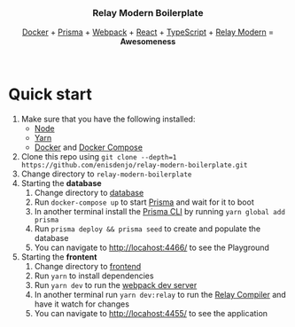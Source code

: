 <br>
<h3 align="center">
  Relay Modern Boilerplate
</h3>
<p align="center">
  <a href="https://www.docker.com/">Docker</a>
  +
  <a href="https://www.prisma.io/">Prisma</a>
  +
  <a href="https://webpack.js.org/">Webpack</a>
  +
  <a href="https://reactjs.org/">React</a>
  +
  <a href="https://www.typescriptlang.org/">TypeScript</a>
  +
  <a href="http://facebook.github.io/relay/docs/en/thinking-in-relay.html">Relay Modern</a>
  =
  <b>Awesomeness</b>
</p>
<br>

# Quick start

1.  Make sure that you have the following installed:
    - [Node](https://nodejs.org/en/download/)
    - [Yarn](https://yarnpkg.com/lang/en/docs/install/)
    - [Docker](https://www.docker.com/products/docker-engine) and [Docker Compose](https://docs.docker.com/compose/install/)
2.  Clone this repo using `git clone --depth=1 https://github.com/enisdenjo/relay-modern-boilerplate.git`
3.  Change directory to `relay-modern-boilerplate`
4.  Starting the **database**
    1.  Change directory to [database](./database)
    2.  Run `docker-compose up` to start [Prisma](https://www.prisma.io/) and wait for it to boot
    3.  In another terminal install the [Prisma CLI](https://github.com/prisma/prisma) by running `yarn global add prisma`
    4.  Run `prisma deploy && prisma seed` to create and populate the database
    5.  You can navigate to [http://locahost:4466/](http://locahost:4466/) to see the Playground
5.  Starting the **frontent**
    1.  Change directory to [frontend](./frontend)
    2.  Run `yarn` to install dependencies
    3.  Run `yarn dev` to run the [webpack dev server](https://github.com/webpack/webpack-dev-server)
    4.  In another terminal run `yarn dev:relay` to run the [Relay Compiler](https://facebook.github.io/relay/docs/en/graphql-in-relay.html#relay-compiler) and have it watch for changes
    5.  You can navigate to [http://locahost:4455/](http://locahost:4466/) to see the application
